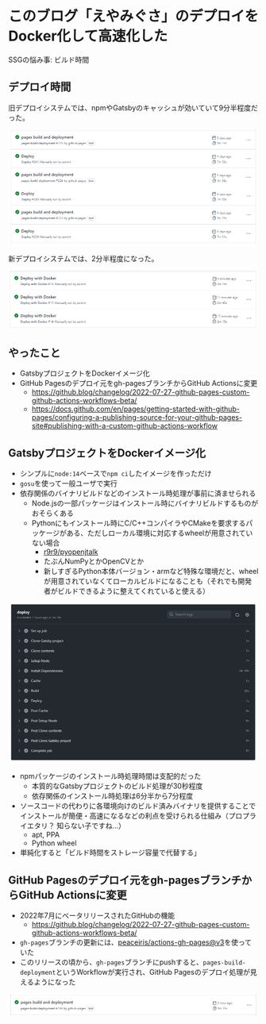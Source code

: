 # このブログ「えやみぐさ」のデプロイをDocker化して高速化した

SSGの悩み事: ビルド時間

## デプロイ時間

旧デプロイシステムでは、npmやGatsbyのキャッシュが効いていて9分半程度だった。

![](images/old_workflow_duration.png)

新デプロイシステムでは、2分半程度になった。

![](images/new_workflow_duration.png)

## やったこと

- GatsbyプロジェクトをDockerイメージ化
- GitHub Pagesのデプロイ元をgh-pagesブランチからGitHub Actionsに変更
    - <https://github.blog/changelog/2022-07-27-github-pages-custom-github-actions-workflows-beta/>
    - <https://docs.github.com/en/pages/getting-started-with-github-pages/configuring-a-publishing-source-for-your-github-pages-site#publishing-with-a-custom-github-actions-workflow>

## GatsbyプロジェクトをDockerイメージ化

- シンプルに`node:14`ベースで`npm ci`したイメージを作っただけ
- `gosu`を使って一般ユーザで実行
- 依存関係のバイナリビルドなどのインストール時処理が事前に済ませられる
    - Node.jsの一部パッケージはインストール時にバイナリビルドするものがおそらくある
    - Pythonにもインストール時にC/C++コンパイラやCMakeを要求するパッケージがある、ただしローカル環境に対応するwheelが用意されていない場合
      - [r9r9/pyopenjtalk](https://github.com/r9y9/pyopenjtalk)
      - たぶんNumPyとかOpenCVとか
      - 新しすぎるPython本体バージョン・armなど特殊な環境だと、wheelが用意されていなくてローカルビルドになることも（それでも開発者がビルドできるように整えてくれていると使える）

![](images/old_workflow_steps_duration.png)

- npmパッケージのインストール時処理時間は支配的だった
    - 本質的なGatsbyプロジェクトのビルド処理が30秒程度
    - 依存関係のインストール時処理は6分半から7分程度
- ソースコードの代わりに各環境向けのビルド済みバイナリを提供することでインストールが簡便・高速になるなどの利点を受けられる仕組み（プロプライエタリ？ 知らない子ですね...）
    - apt, PPA
    - Python wheel
- 単純化すると「ビルド時間をストレージ容量で代替する」


## GitHub Pagesのデプロイ元をgh-pagesブランチからGitHub Actionsに変更

- 2022年7月にベータリリースされたGitHubの機能
    - <https://github.blog/changelog/2022-07-27-github-pages-custom-github-actions-workflows-beta/>
- `gh-pages`ブランチの更新には、[peaceiris/actions-gh-pages@v3](https://github.com/peaceiris/actions-gh-pages/tree/v3)を使っていた
- このリリースの頃から、`gh-pages`ブランチにpushすると、`pages-build-deployment`というWorkflowが実行され、GitHub Pagesのデプロイ処理が見えるようになった

![](images/pages_build_deployment.png)
